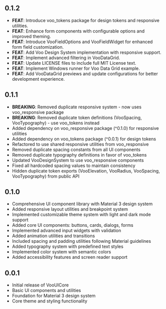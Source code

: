## 0.1.2

 - **FEAT**: Introduce voo_tokens package for design tokens and responsive utilities.
 - **FEAT**: Enhance form components with configurable options and improved theming.
 - **FEAT**: Introduce VooFieldOptions and VooFieldWidget for enhanced form field customization.
 - **FEAT**: Add Voo Design System implementation with responsive support.
 - **FEAT**: Implement advanced filtering in VooDataGrid.
 - **FEAT**: Update LICENSE files to include full MIT License text.
 - **FEAT**: Implement Windows runner for Voo Data Grid example.
 - **FEAT**: Add VooDataGrid previews and update configurations for better development experience.

## 0.1.1

* **BREAKING**: Removed duplicate responsive system - now uses voo_responsive package
* **BREAKING**: Removed duplicate token definitions (VooSpacing, VooTypography) - use voo_tokens instead
* Added dependency on voo_responsive package (^0.1.0) for responsive utilities
* Added dependency on voo_tokens package (^0.0.1) for design tokens
* Refactored to use shared responsive utilities from voo_responsive
* Removed duplicate spacing constants from all UI components
* Removed duplicate typography definitions in favor of voo_tokens
* Updated VooDesignSystem to use voo_responsive components
* Fixed all hardcoded spacing values to maintain consistency
* Hidden duplicate token exports (VooElevation, VooRadius, VooSpacing, VooTypography) from public API

## 0.1.0

* Comprehensive UI component library with Material 3 design system
* Added responsive layout utilities and breakpoint system
* Implemented customizable theme system with light and dark mode support
* Added core UI components: buttons, cards, dialogs, forms
* Implemented advanced input widgets with validation
* Added animation utilities and transitions
* Included spacing and padding utilities following Material guidelines
* Added typography system with predefined text styles
* Implemented color system with semantic colors
* Added accessibility features and screen reader support

## 0.0.1

* Initial release of VooUICore
* Basic UI components and utilities
* Foundation for Material 3 design system
* Core theme and styling functionality
